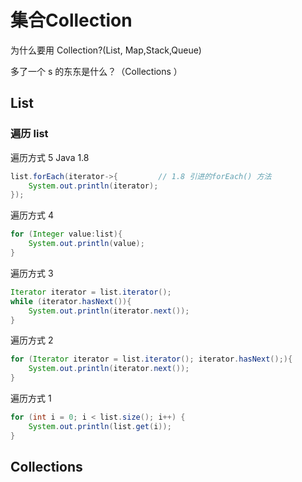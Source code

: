 # 集合Collection

为什么要用 Collection?(List, Map,Stack,Queue)

多了一个 s 的东东是什么？（Collections ）

## List

### 遍历 list

遍历方式 5  Java 1.8
``` java
list.forEach(iterator->{         // 1.8 引进的forEach() 方法
    System.out.println(iterator);
});
```
遍历方式 4

```java
for (Integer value:list){
    System.out.println(value);
}
```
遍历方式 3

```java
Iterator iterator = list.iterator();
while (iterator.hasNext()){
    System.out.println(iterator.next());
}
```
遍历方式 2

```java
for (Iterator iterator = list.iterator(); iterator.hasNext();){
    System.out.println(iterator.next());
}
```

遍历方式 1

``` java
for (int i = 0; i < list.size(); i++) {
    System.out.println(list.get(i));
}
```





## Collections

